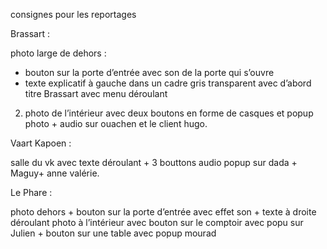 consignes pour les reportages 

Brassart : 

photo large de dehors : 
-  bouton sur la porte d’entrée avec son de la porte qui s’ouvre
-  texte explicatif à gauche dans un cadre gris transparent avec d’abord titre Brassart avec menu déroulant 
2. photo de l’intérieur avec deux boutons en forme de casques et popup photo + audio sur ouachen et le client hugo.


Vaart Kapoen :

salle du vk avec texte déroulant + 3 bouttons audio
popup sur dada + Maguy+ anne valérie.

Le Phare : 

photo dehors + bouton sur la porte d’entrée avec effet son + texte à droite déroulant 
photo à l’intérieur avec bouton sur le comptoir avec popu sur Julien + bouton sur une table avec popup mourad
